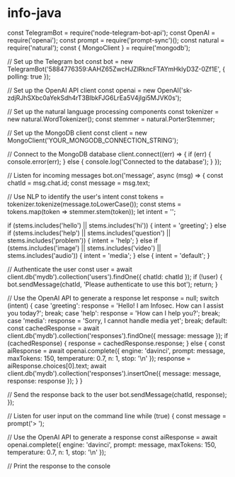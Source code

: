 # info-java
const TelegramBot = require('node-telegram-bot-api');
const OpenAI = require('openai');
const prompt = require('prompt-sync')();
const natural = require('natural');
const { MongoClient } = require('mongodb');

// Set up the Telegram bot
const bot = new TelegramBot('5884776359:AAHZ65ZwcHJZlRkncFTAYmHklyD3Z-0Zf1E', { polling: true });

// Set up the OpenAI API client 
const openai = new OpenAI('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');

// Set up the natural language processing components
const tokenizer = new natural.WordTokenizer();
const stemmer = natural.PorterStemmer;

// Set up the MongoDB client
const client = new MongoClient('YOUR_MONGODB_CONNECTION_STRING');

// Connect to the MongoDB database
client.connect((err) => {
  if (err) {
    console.error(err);
  } else {
    console.log('Connected to the database');
  }
});

// Listen for incoming messages
bot.on('message', async (msg) => {
  const chatId = msg.chat.id;
  const message = msg.text;

  // Use NLP to identify the user's intent
  const tokens = tokenizer.tokenize(message.toLowerCase());
  const stems = tokens.map(token => stemmer.stem(token));
  let intent = '';

  if (stems.includes('hello') || stems.includes('hi')) {
    intent = 'greeting';
  } else if (stems.includes('help') || stems.includes('question') || stems.includes('problem')) {
    intent = 'help';
  } else if (stems.includes('image') || stems.includes('video') || stems.includes('audio')) {
    intent = 'media';
  } else {
    intent = 'default';
  }

  // Authenticate the user
  const user = await client.db('mydb').collection('users').findOne({ chatId: chatId });
  if (!user) {
    bot.sendMessage(chatId, 'Please authenticate to use this bot');
    return;
  }

  // Use the OpenAI API to generate a response
  let response = null;
  switch (intent) {
    case 'greeting':
      response = 'Hello! I am Infosec. How can I assist you today?';
      break;
    case 'help':
      response = 'How can I help you?';
      break;
    case 'media':
      response = 'Sorry, I cannot handle media yet';
      break;
    default:
      const cachedResponse = await client.db('mydb').collection('responses').findOne({ message: message });
      if (cachedResponse) {
        response = cachedResponse.response;
      } else {
        const aiResponse = await openai.complete({
          engine: 'davinci',
          prompt: message,
          maxTokens: 150,
          temperature: 0.7,
          n: 1,
          stop: '\n'
        });
        response = aiResponse.choices[0].text;
        await client.db('mydb').collection('responses').insertOne({ message: message, response: response });
      }
  }

  // Send the response back to the user
  bot.sendMessage(chatId, response);
});

// Listen for user input on the command line
while (true) {
  const message = prompt('> ');

  // Use the OpenAI API to generate a response
  const aiResponse = await openai.complete({
    engine: 'davinci',
    prompt: message,
    maxTokens: 150,
    temperature: 0.7,
    n: 1,
    stop: '\n'
  });

  // Print the response to the console
